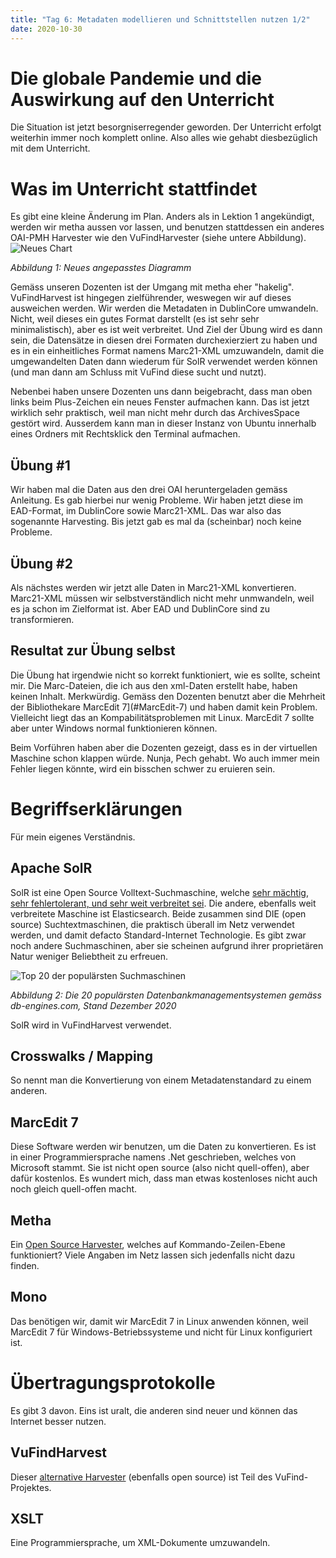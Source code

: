```yaml
---
title: "Tag 6: Metadaten modellieren und Schnittstellen nutzen 1/2"
date: 2020-10-30
---
```

# Die globale Pandemie und die Auswirkung auf den Unterricht
Die Situation ist jetzt besorgniserregender geworden. 
Der Unterricht erfolgt weiterhin immer noch komplett online. Also alles wie gehabt diesbezüglich mit dem Unterricht. 

# Was im Unterricht stattfindet
Es gibt eine kleine Änderung im Plan. 
Anders als in Lektion 1 angekündigt, werden wir metha aussen vor lassen, und benutzen stattdessen ein anderes OAI-PMH Harvester wie den VuFindHarvester (siehe untere Abbildung).   
![Neues Chart](https://raw.githubusercontent.com/charleswinkler/charleswinkler.github.io/master/_images/mermaid-diagram-20201223173923.png)

_Abbildung 1: Neues angepasstes Diagramm_

Gemäss unseren Dozenten ist der Umgang mit metha eher "hakelig". VuFindHarvest ist hingegen zielführender, weswegen wir auf dieses ausweichen werden. Wir werden die Metadaten in DublinCore umwandeln. Nicht, weil dieses ein gutes Format darstellt (es ist sehr sehr minimalistisch), aber es ist weit verbreitet. Und Ziel der Übung wird es dann sein, die Datensätze in diesen drei Formaten durchexierziert zu haben und es in ein einheitliches Format namens Marc21-XML umzuwandeln, damit die umgewandelten Daten dann wiederum für SolR verwendet werden können (und man dann am Schluss mit VuFind diese sucht und nutzt). 

Nebenbei haben unsere Dozenten uns dann beigebracht, dass man  oben links beim Plus-Zeichen ein neues Fenster aufmachen kann. Das ist jetzt wirklich sehr praktisch, weil man nicht mehr durch das ArchivesSpace gestört wird. Ausserdem kann man in dieser Instanz von Ubuntu innerhalb eines Ordners mit Rechtsklick den Terminal aufmachen. 

## Übung #1
Wir haben mal die Daten aus den drei OAI heruntergeladen gemäss Anleitung. Es gab hierbei nur wenig Probleme. Wir haben jetzt diese im EAD-Format, im DublinCore sowie Marc21-XML. Das war also das sogenannte Harvesting. Bis jetzt gab es mal da (scheinbar) noch keine Probleme. 

## Übung #2
Als nächstes werden wir jetzt alle Daten in Marc21-XML konvertieren. Marc21-XML müssen wir selbstverständlich nicht mehr unmwandeln, weil es ja schon im Zielformat ist. Aber EAD und DublinCore sind zu transformieren. 

## Resultat zur Übung selbst
Die Übung hat irgendwie nicht so korrekt funktioniert, wie es sollte, scheint mir. Die Marc-Dateien, die ich aus den xml-Daten erstellt habe, haben keinen Inhalt. Merkwürdig. Gemäss den Dozenten benutzt aber die Mehrheit der Bibliothekare MarcEdit 7](#MarcEdit-7) und haben damit kein Problem. Vielleicht liegt das an Kompabilitätsproblemen mit Linux. 
MarcEdit 7 sollte aber unter Windows normal funktionieren können. 

Beim Vorführen haben aber die Dozenten gezeigt, dass es in der virtuellen Maschine schon klappen würde. Nunja, Pech gehabt. Wo auch immer mein Fehler liegen könnte, wird ein bisschen schwer zu eruieren sein. 

# Begriffserklärungen
Für mein eigenes Verständnis. 
## Apache SolR
SolR ist eine Open Source Volltext-Suchmaschine, welche [sehr mächtig, sehr fehlertolerant, und sehr weit verbreitet sei](https://www.bigdata-insider.de/was-ist-solr-a-728279/#:~:text=Zur%20Kommunikation%20nutzt%20SolR%20das,wie%20XML%2C%20JSON%20oder%20PDF.&text=Bei%20SolR%2C%20ausgesprochen%20%E2%80%9ESolar%E2%80%9C,dem%20Apache%2DLucene%2DProjekt.). Die andere, ebenfalls weit verbreitete Maschine ist Elasticsearch. Beide zusammen sind DIE (open source) Suchtextmaschinen, die praktisch überall im Netz verwendet werden, und damit defacto Standard-Internet Technologie. Es gibt zwar noch andere Suchmaschinen, aber sie scheinen aufgrund ihrer proprietären Natur weniger Beliebtheit zu erfreuen. 

![Top 20 der populärsten Suchmaschinen](https://raw.githubusercontent.com/charleswinkler/charleswinkler.github.io/master/_images/DB_Engine_ranks.png)

_Abbildung 2: Die 20 populärsten Datenbankmanagementsystemen gemäss db-engines.com, Stand Dezember 2020_

SolR wird in VuFindHarvest verwendet. 

## Crosswalks / Mapping
So nennt man die Konvertierung von einem Metadatenstandard zu einem anderen. 

## MarcEdit 7
Diese Software werden wir benutzen, um die Daten zu konvertieren. Es ist in einer Programmiersprache namens .Net geschrieben, welches von Microsoft stammt. Sie ist nicht open source (also nicht quell-offen), aber dafür kostenlos. 
Es wundert mich, dass man etwas kostenloses nicht auch noch gleich quell-offen macht. 

## Metha
Ein [Open Source Harvester](https://github.com/miku/metha), welches auf Kommando-Zeilen-Ebene funktioniert? Viele Angaben im Netz lassen sich jedenfalls nicht dazu finden. 

## Mono
Das benötigen wir, damit wir MarcEdit 7 in Linux anwenden können, weil MarcEdit 7 für Windows-Betriebssysteme und nicht für Linux konfiguriert ist. 

# Übertragungsprotokolle
Es gibt 3 davon. Eins ist uralt, die anderen sind neuer und können das Internet besser nutzen. 

## VuFindHarvest
Dieser [alternative Harvester](https://github.com/vufind-org/vufindharvest) (ebenfalls open source)  ist Teil des VuFind-Projektes. 

## XSLT
Eine Programmiersprache, um XML-Dokumente umzuwandeln. 


